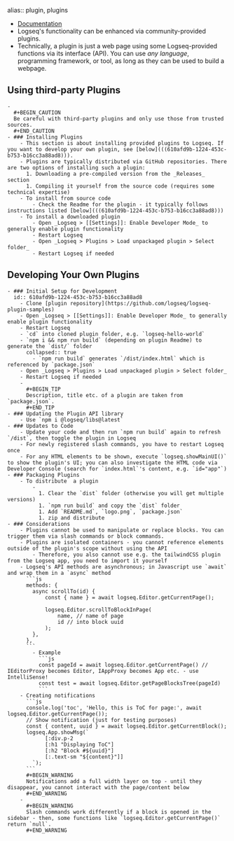 alias:: plugin, plugins

- [Documentation](https://logseq.github.io/plugins/index.html)
- Logseq's functionality can be enhanced via community-provided plugins.
- Technically, a plugin is just a web page using some Logseq-provided functions via its interface (API). You can use _any language_, programming framework, or tool, as long as they can be used to build a webpage.
## Using third-party Plugins
	-
	  #+BEGIN_CAUTION
	  Be careful with third-party plugins and only use those from trusted sources. 
	  #+END_CAUTION
	- ### Installing Plugins
		- This section is about installing provided plugins to Logseq. If you want to develop your own plugin, see [below](((610afd9b-1224-453c-b753-b16cc3a88ad8))).
		- Plugins are typically distributed via GitHub repositories. There are two options of installing such a plugin:
		  1. Downloading a pre-compiled version from the _Releases_ section
		  1. Compiling it yourself from the source code (requires some technical expertise)
		- To install from source code
			- Check the Readme for the plugin - it typically follows instructions listed [below](((610afd9b-1224-453c-b753-b16cc3a88ad8)))
		- To install a downloaded plugin
			- Open _Logseq > [[Settings]]: Enable Developer Mode_ to generally enable plugin functionality
			- Restart Logseq
			- Open _Logseq > Plugins > Load unpackaged plugin > Select folder_
			- Restart Logseq if needed
## Developing Your Own Plugins
	- ### Initial Setup for Development
	  id:: 610afd9b-1224-453c-b753-b16cc3a88ad8
		- Clone [plugin repository](https://github.com/logseq/logseq-plugin-samples)
		- Open _Logseq > [[Settings]]: Enable Developer Mode_ to generally enable plugin functionality
		- Restart Logseq
		- `cd` into cloned plugin folder, e.g. `logseq-hello-world`
		- `npm i && npm run build` (depending on plugin Readme) to generate the `dist/` folder
		  collapsed:: true
			- `npm run build` generates `/dist/index.html` which is referenced by `package.json`
		- Open _Logseq > Plugins > Load unpackaged plugin > Select folder_
		- Restart Logseq if needed
		-
		  #+BEGIN_TIP
		  Description, title etc. of a plugin are taken from `package.json`.
		  #+END_TIP
	- ### Updating the Plugin API library
		- Use `npm i @logseq/libs@latest`
	- ### Updates to Code
		- Update your code and then run `npm run build` again to refresh `/dist`, then toggle the plugin in Logseq
		- For newly registered slash commands, you have to restart Logseq once
		- For any HTML elements to be shown, execute `logseq.showMainUI()` to show the plugin's UI; you can also investigate the HTML code via Developer Console (search for `index.html`'s content, e.g. `id="app"`)
	- ### Packaging Plugins
		- To distribute  a plugin
			-
			  1. Clear the `dist` folder (otherwise you will get multiple versions)
			  1. `npm run build` and copy the `dist` folder
			  1. Add `README.md`, `logo.png`, `package.json`
			  1. zip and distribute
	- ### Considerations
		- Plugins cannot be used to manipulate or replace blocks. You can trigger them via slash commands or block commands.
		- Plugins are isolated containers - you cannot reference elements outside of the plugin's scope without using the API
			- Therefore, you also cannot use e.g. the tailwindCSS plugin from the Logseq app, you need to import it yourself
		- Logseq's API methods are asynchronous; in Javascript use `await` and wrap them in a `async` method
		  ```js
		  methods: {
		  	async scrollTo(id) {
		  		const { name } = await logseq.Editor.getCurrentPage();
		  
		  		logseq.Editor.scrollToBlockInPage(
		  			name, // name of page
		  			id // into block uuid
		  		);
		  	},
		  },
		  ```
			- Example
			  ```js
			  const pageId = await logseq.Editor.getCurrentPage() // IEditorProxy becomes Editor, IAppProxy becomes App etc. - use IntelliSense!
			  const test = await logseq.Editor.getPageBlocksTree(pageId)
			  ```
		- Creating notifications
		  ```js
		  console.log('toc', 'Hello, this is ToC for page:', await logseq.Editor.getCurrentPage());
		  // Show notification (just for testing purposes)
		  const { content, uuid } = await logseq.Editor.getCurrentBlock();
		  logseq.App.showMsg(`
		  		[:div.p-2
		  		[:h1 "Displaying ToC"]
		  		[:h2 "Block #${uuid}"]
		  		[:.text-sm "${content}"]]
		  	`);
		  ```
		  #+BEGIN_WARNING
		  Notifications add a full width layer on top - until they disappear, you cannot interact with the page/content below
		  #+END_WARNING
		-
		  #+BEGIN_WARNING
		  Slash commands work differently if a block is opened in the sidebar - then, some functions like `logseq.Editor.getCurrentPage()` return `null`.
		  #+END_WARNING